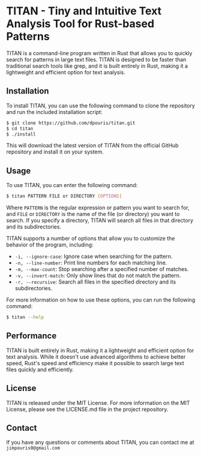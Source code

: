 # TITAN - Tiny and Intuitive Text Analysis Tool for Rust-based Patterns

TITAN is a command-line program written in Rust that allows you to quickly search for patterns in large text files. TITAN is designed to be faster than traditional search tools like grep, and it is built entirely in Rust, making it a lightweight and efficient option for text analysis.

## Installation

To install TITAN, you can use the following command to clone the repository and run the included installation script:

```sh
$ git clone https://github.com/dpouris/titan.git
$ cd titan
$ ./install
```

This will download the latest version of TITAN from the official GitHub repository and install it on your system.

## Usage

To use TITAN, you can enter the following command:

```sh
$ titan PATTERN FILE or DIRECTORY [OPTIONS]
```

Where `PATTERN` is the regular expression or pattern you want to search for, and `FILE` or `DIRECTORY` is the name of the file (or directory) you want to search. If you specify a directory, TITAN will search all files in that directory and its subdirectories.

TITAN supports a number of options that allow you to customize the behavior of the program, including:

- `-i, --ignore-case`: Ignore case when searching for the pattern.
- `-n, --line-number`: Print line numbers for each matching line.
- `-m, --max-count`: Stop searching after a specified number of matches.
- `-v, --invert-match`: Only show lines that do not match the pattern.
- `-r, --recursive`: Search all files in the specified directory and its subdirectories.

For more information on how to use these options, you can run the following command:

```sh
$ titan --help
```

## Performance

TITAN is built entirely in Rust, making it a lightweight and efficient option for text analysis. While it doesn't use advanced algorithms to achieve better speed, Rust's speed and efficiency make it possible to search large text files quickly and efficiently.

## License

TITAN is released under the MIT License. For more information on the MIT License, please see the LICENSE.md file in the project repository.

## Contact

If you have any questions or comments about TITAN, you can contact me at `jimpouris0@gmail.com`